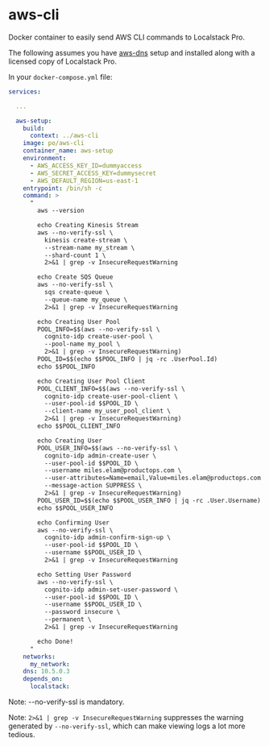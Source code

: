 # aws-cli
Docker container to easily send AWS CLI commands to Localstack Pro.

The following assumes you have
[aws-dns](https://github.com/miles-po/aws-dns) setup and installed along with
a licensed copy of Localstack Pro.

In your `docker-compose.yml` file:

```yml
services:

  ...

  aws-setup:
    build:
      context: ../aws-cli
    image: po/aws-cli
    container_name: aws-setup
    environment:
      - AWS_ACCESS_KEY_ID=dummyaccess
      - AWS_SECRET_ACCESS_KEY=dummysecret
      - AWS_DEFAULT_REGION=us-east-1
    entrypoint: /bin/sh -c
    command: >
      "
        aws --version

        echo Creating Kinesis Stream
        aws --no-verify-ssl \
          kinesis create-stream \
          --stream-name my_stream \
          --shard-count 1 \
          2>&1 | grep -v InsecureRequestWarning

        echo Create SQS Queue
        aws --no-verify-ssl \
          sqs create-queue \
          --queue-name my_queue \
          2>&1 | grep -v InsecureRequestWarning

        echo Creating User Pool
        POOL_INFO=$$(aws --no-verify-ssl \
          cognito-idp create-user-pool \
          --pool-name my_pool \
          2>&1 | grep -v InsecureRequestWarning)
        POOL_ID=$$(echo $$POOL_INFO | jq -rc .UserPool.Id)
        echo $$POOL_INFO

        echo Creating User Pool Client
        POOL_CLIENT_INFO=$$(aws --no-verify-ssl \
          cognito-idp create-user-pool-client \
          --user-pool-id $$POOL_ID \
          --client-name my_user_pool_client \
          2>&1 | grep -v InsecureRequestWarning)
        echo $$POOL_CLIENT_INFO

        echo Creating User
        POOL_USER_INFO=$$(aws --no-verify-ssl \
          cognito-idp admin-create-user \
          --user-pool-id $$POOL_ID \
          --username miles.elam@productops.com \
          --user-attributes=Name=email,Value=miles.elam@productops.com \
          --message-action SUPPRESS \
          2>&1 | grep -v InsecureRequestWarning)
        POOL_USER_ID=$$(echo $$POOL_USER_INFO | jq -rc .User.Username)
        echo $$POOL_USER_INFO

        echo Confirming User
        aws --no-verify-ssl \
          cognito-idp admin-confirm-sign-up \
          --user-pool-id $$POOL_ID \
          --username $$POOL_USER_ID \
          2>&1 | grep -v InsecureRequestWarning

        echo Setting User Password
        aws --no-verify-ssl \
          cognito-idp admin-set-user-password \
          --user-pool-id $$POOL_ID \
          --username $$POOL_USER_ID \
          --password insecure \
          --permanent \
          2>&1 | grep -v InsecureRequestWarning

        echo Done!
      "
    networks:
      my_network:
    dns: 10.5.0.3
    depends_on:
      localstack:

```
Note: --no-verify-ssl is mandatory.

Note: `2>&1 | grep -v InsecureRequestWarning` suppresses the warning generated by
`--no-verify-ssl`, which can make viewing logs a lot more tedious.
